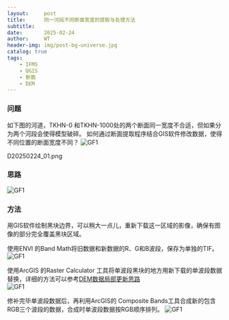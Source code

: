 ```yaml
---
layout:     post
title:      同一河段不同断面宽度的提取与处理方法
subtitle:   
date:       2025-02-24
author:     WT
header-img: img/post-bg-universe.jpg
catalog: true
tags:
    - IFMS
    - QGIS
    - 断面  
    - DEM      
---
```


### 问题
如下图的河道，TKHN-0 和TKHN-1000处的两个断面同一宽度不合适，但如果分为两个河段会使得模型破碎。
如何通过断面提取程序结合GIS软件修改数据，使得不同位置的断面宽度不同？
![GF1](http://www.spatial.pro/img/D20250224_01.png)  

D20250224_01.png


### 思路


![GF1](http://www.spatial.pro/img/D20250224_01.png)  

### 方法
用GIS软件绘制黑块边界，可以稍大一点儿，重新下载这一区域的影像，确保有图像的部分完全覆盖黑块区域。  

使用ENVI 的Band Math将旧数据和新数据的R、G和B波段，保存为单独的TIF。  
![GF1](http://www.spatial.pro/img/ENVI20250108.png)  


使用ArcGIS 的Raster Calculator 工具将单波段黑块的地方用新下载的单波段数据替换，详细的方法可以参考[DEM数据局部更新思路](https://www.spatial.pro/2024/03/19/DEM%E6%95%B0%E6%8D%AE%E5%B1%80%E9%83%A8%E6%9B%B4%E6%96%B0%E6%80%9D%E8%B7%AF/)  
![GF1](http://www.spatial.pro/img/ArcGIS2025010801.png)   

修补完毕单波段数据后，再利用ArcGIS的 Composite Bands工具合成新的包含RGB三个波段的数据，合成时单波段数据按RGB顺序排列。
![GF1](http://www.spatial.pro/img/ArcGIS2025010802.png)  
